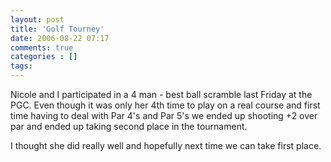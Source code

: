 ```yaml
---
layout: post
title: 'Golf Tourney'
date: 2006-08-22 07:17
comments: true
categories : []
tags:
---
```

Nicole and I participated in a 4 man - best ball scramble last Friday at the PGC. Even though it was only her 4th time to play on a real course and first time having to deal with Par 4's and Par 5's we ended up shooting +2 over par and ended up taking second place in the tournament.

I thought she did really well and hopefully next time we can take first place.

